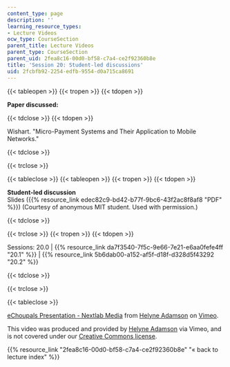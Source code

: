 ```yaml
---
content_type: page
description: ''
learning_resource_types:
- Lecture Videos
ocw_type: CourseSection
parent_title: Lecture Videos
parent_type: CourseSection
parent_uid: 2fea8c16-00d0-bf58-c7a4-ce2f92360b8e
title: 'Session 20: Student-led discussions'
uid: 2fcbfb92-2254-edfb-9554-d0a715ca8691
---
```


{{< tableopen >}}
{{< tropen >}}
{{< tdopen >}}


**Paper discussed:**


{{< tdclose >}}
{{< tdopen >}}


Wishart. "Micro-Payment Systems and Their Application to Mobile Networks."


{{< tdclose >}}

{{< trclose >}}

{{< tableclose >}}
{{< tableopen >}}
{{< tropen >}}
{{< tdopen >}}


**Student-led discussion**  
Slides ({{% resource_link edec82c9-bd42-b77f-9bc6-43f2ac8f8af8 "PDF" %}}) (Courtesy of anonymous MIT student. Used with permission.)


{{< tdclose >}}

{{< trclose >}}
{{< tropen >}}
{{< tdopen >}}


Sessions: 20.0 | {{% resource_link da7f3540-7f5c-9e66-7e21-e6aa0fefe4ff "20.1" %}} | {{% resource_link 5b6dab00-a152-af5f-d18f-d328d5f43292 "20.2" %}}


{{< tdclose >}}

{{< trclose >}}

{{< tableclose >}}

[eChoupals Presentation - Nextlab Media](https://vimeo.com/2324984) from [Helyne Adamson](https://vimeo.com/2324984) on [Vimeo](https://vimeo.com).

This video was produced and provided by [Helyne Adamson](http://vimeo.com/helyneadamson) via Vimeo, and is not covered under our [Creative Commons license](/terms/#cc).

{{% resource_link "2fea8c16-00d0-bf58-c7a4-ce2f92360b8e" "« back to lecture index" %}}